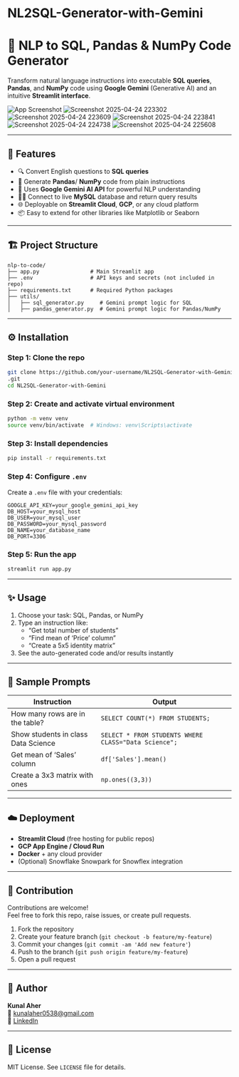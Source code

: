 # NL2SQL-Generator-with-Gemini


# 🤖 NLP to SQL, Pandas & NumPy Code Generator

Transform natural language instructions into executable **SQL queries**, **Pandas**, and **NumPy** code using **Google Gemini** (Generative AI) and an intuitive **Streamlit interface**.

![App Screenshot](https://user-images.githubusercontent.com/your-screenshot-placeholder.png)
![Screenshot 2025-04-24 223302](https://github.com/user-attachments/assets/873684a7-23e9-46d9-b45b-43324097cf35)
![Screenshot 2025-04-24 223609](https://github.com/user-attachments/assets/fb5fab3c-0fb1-4466-aa3f-6a9a9531a829)
![Screenshot 2025-04-24 223841](https://github.com/user-attachments/assets/ebb8a889-458b-482b-a60d-5a66dea028ed)
![Screenshot 2025-04-24 224738](https://github.com/user-attachments/assets/81e6a5cc-ec5c-4882-af12-765904007abd)
![Screenshot 2025-04-24 225608](https://github.com/user-attachments/assets/2620d1a7-0f8a-4ebe-b375-76b48d02cfc0)

---

## 🚀 Features

- 🔍 Convert English questions to **SQL queries**
- 🐼 Generate **Pandas**/ **NumPy** code from plain instructions
- 💬 Uses **Google Gemini AI API** for powerful NLP understanding
- 🧑‍💻 Connect to live **MySQL** database and return query results
- 🌐 Deployable on **Streamlit Cloud**, **GCP**, or any cloud platform
- 📦 Easy to extend for other libraries like Matplotlib or Seaborn

---

## 🏗️ Project Structure

```
nlp-to-code/
├── app.py                # Main Streamlit app
├── .env                  # API keys and secrets (not included in repo)
├── requirements.txt      # Required Python packages
├── utils/
│   ├── sql_generator.py     # Gemini prompt logic for SQL
│   ├── pandas_generator.py  # Gemini prompt logic for Pandas/NumPy
```

---

## ⚙️ Installation

### Step 1: Clone the repo

```bash
git clone https://github.com/your-username/NL2SQL-Generator-with-Gemini
.git
cd NL2SQL-Generator-with-Gemini

```

### Step 2: Create and activate virtual environment

```bash
python -m venv venv
source venv/bin/activate  # Windows: venv\Scripts\activate
```

### Step 3: Install dependencies

```bash
pip install -r requirements.txt
```

### Step 4: Configure `.env`

Create a `.env` file with your credentials:

```dotenv
GOOGLE_API_KEY=your_google_gemini_api_key
DB_HOST=your_mysql_host
DB_USER=your_mysql_user
DB_PASSWORD=your_mysql_password
DB_NAME=your_database_name
DB_PORT=3306
```

### Step 5: Run the app

```bash
streamlit run app.py
```

---

## ✨ Usage

1. Choose your task: SQL, Pandas, or NumPy
2. Type an instruction like:
   - “Get total number of students”
   - “Find mean of ‘Price’ column”
   - “Create a 5x5 identity matrix”
3. See the auto-generated code and/or results instantly

---

## 🧠 Sample Prompts

| Instruction                            | Output                               |
|----------------------------------------|---------------------------------------|
| How many rows are in the table?        | `SELECT COUNT(*) FROM STUDENTS;`      |
| Show students in class Data Science    | `SELECT * FROM STUDENTS WHERE CLASS="Data Science";` |
| Get mean of ‘Sales’ column             | `df['Sales'].mean()`                 |
| Create a 3x3 matrix with ones          | `np.ones((3,3))`                     |

---

## ☁️ Deployment

- **Streamlit Cloud** (free hosting for public repos)
- **GCP App Engine / Cloud Run**
- **Docker** + any cloud provider
- (Optional) Snowflake Snowpark for Snowflex integration

---

## 🙋 Contribution

Contributions are welcome!  
Feel free to fork this repo, raise issues, or create pull requests.

1. Fork the repository
2. Create your feature branch (`git checkout -b feature/my-feature`)
3. Commit your changes (`git commit -am 'Add new feature'`)
4. Push to the branch (`git push origin feature/my-feature`)
5. Open a pull request

---

## 👤 Author

**Kunal Aher**  
📧 kunalaher0538@gmail.com  
🔗 [LinkedIn](https://www.linkedin.com/in/kunal-aher-506162210/)

---

## 📄 License

MIT License. See `LICENSE` file for details.

